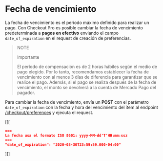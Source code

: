 # Fecha de vencimiento

La fecha de vencimiento es el período máximo definido para realizar un pago. Con Checkout Pro es posible cambiar la fecha de vencimiento predeterminada a **pagos en efectivo** enviando el campo `date_of_expiration` en el request de creación de preferencias.

> NOTE
>
> Importante
>
> El período de compensación es de 2 horas hábiles según el medio de pago elegido. Por lo tanto, recomendamos establecer la fecha de vencimiento con al menos 3 días de diferencia para garantizar que se realice el pago. Además, si el pago se realiza después de la fecha de vencimiento, el monto se devolverá a la cuenta de Mercado Pago del pagador.


Para cambiar la fecha de vencimiento, envía un **POST** con el parámetro `date_of_expiration` con la fecha y hora del vencimiento del ítem al endpoint [/checkout/preferences](/developers/es/reference/preferences/_checkout_preferences/post) y ejecuta el request.


[[[
```json
===
La fecha usa el formato ISO 8601: yyyy-MM-dd'T'HH:mm:ssz
===
"date_of_expiration": "2020-05-30T23:59:59.000-04:00"
```
]]]
